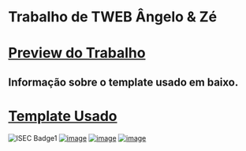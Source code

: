 Trabalho de TWEB Ângelo & Zé
==========================

[Preview do Trabalho](https://josealm3ida.github.io/twebtrabalho/)
==========================

Informação sobre o template usado em baixo.
----------------------------------------------------------------

[Template Usado](https://github.com/Shvana/Hotel_Website)
==========================

![ISEC Badge1](https://img.shields.io/badge/ISEC-TWEB-red)
[![image](https://img.shields.io/badge/license-GPLv3-blue.svg)](https://fsfe.org/campaigns/gplv3/gplv3.es.html)
[![image](https://img.shields.io/badge/language-CSS-blue.svg)](https://www.w3schools.com/css/)
[![image](https://img.shields.io/badge/language-HTML5-orange.svg)](https://www.w3schools.com/html/default.asp)

